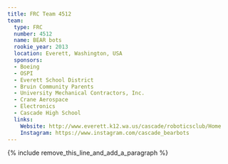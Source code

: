 ```yaml
---
title: FRC Team 4512
team:
  type: FRC
  number: 4512
  name: BEAR bots
  rookie_year: 2013
  location: Everett, Washington, USA
  sponsors:
  - Boeing
  - OSPI
  - Everett School District
  - Bruin Community Parents
  - University Mechanical Contractors, Inc.
  - Crane Aerospace
  - Electronics
  - Cascade High School
  links:
    Website: http://www.everett.k12.wa.us/cascade/roboticsclub/Home
    Instagram: https://www.instagram.com/cascade_bearbots
---
```


{% include remove_this_line_and_add_a_paragraph %}